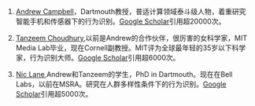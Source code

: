 

1. [Andrew Campbell](http://www.cs.dartmouth.edu/~campbell/)，Dartmouth教授，普适计算领域泰斗级人物，着重研究智能手机和传感器下的行为识别。[Google Scholar](https://scholar.google.com/citations?user=rthco5oAAAAJ&hl=zh-CN)引用超20000次。

2. [Tanzeem Choudhury](http://www.cs.cornell.edu/~tanzeem/),以前是Andrew的合作伙伴，很厉害的女科学家，MIT Media Lab毕业，现在Cornell副教授。MIT评为全球最年轻的35岁以下科学家，行为识别大师。[Google Scholar](https://scholar.google.com/citations?user=-pyztDMAAAAJ&hl=zh-CN&oi=ao)引用超6000次。

3. [Nic Lane](http://niclane.org/),Andrew和Tanzeem的学生，PhD in Dartmouth。现在在Bell Labs，以前在MSRA。研究在人群多样性条件下的行为识别。[Google Scholar](https://scholar.google.com/citations?user=IleoLUgAAAAJ&hl=zh-CN&oi=sra)引用超5000次。


